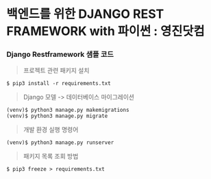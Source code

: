 # 백엔드를 위한 DJANGO REST FRAMEWORK with 파이썬 : 영진닷컴
### Django Restframework 샘플 코드

> 프로젝트 관련 패키지 설치
```
$ pip3 install -r requirements.txt
```

> Django 모델 -> 데이터베이스 마이그레이션
```
(venv)$ python3 manage.py makemigrations
(venv)$ python3 manage.py migrate
```

> 개발 환경 실행 명령어
```
(venv)$ python3 manage.py runserver
```


> 패키지 목록 조회 방법
```
$ pip3 freeze > requirements.txt
```
